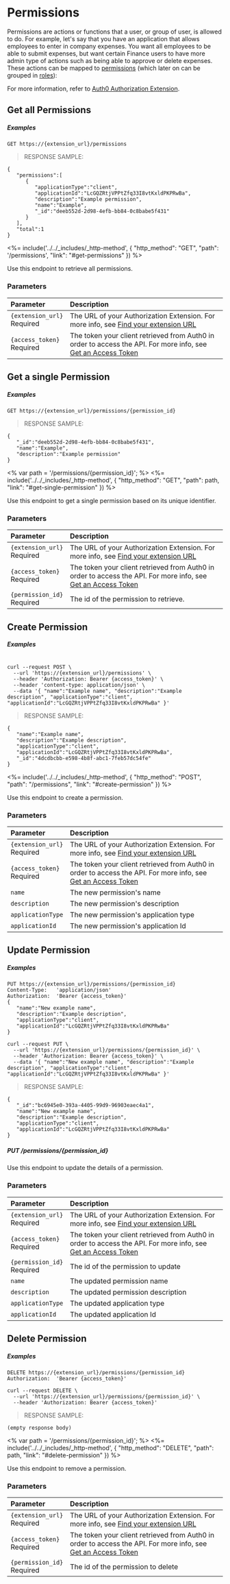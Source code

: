 # Permissions

Permissions are actions or functions that a user, or group of user, is allowed to do. For example, let's say that you have an application that allows employees to enter in company expenses. You want all employees to be able to submit expenses, but want certain Finance users to have more admin type of actions such as being able to approve or delete expenses. These actions can be mapped to [permissions](/extensions/authorization-extension#permissions) (which later on can be grouped in [roles](/extensions/authorization-extension#roles)):

For more information, refer to [Auth0 Authorization Extension](/extensions/authorization-extension#permissions).

## Get all Permissions

<h5 class="code-snippet-title">Examples</h5>

```http
GET https://{extension_url}/permissions
```

> RESPONSE SAMPLE:

```text
{
   "permissions":[
      {
         "applicationType":"client",
         "applicationId":"LcGQZRtjVPPtZfq33I8vtKxldPKPRwBa",
         "description":"Example permission",
         "name":"Example",
         "_id":"deeb552d-2d98-4efb-bb84-0c8babe5f431"
      }
   ],
   "total":1
}
```

<%=
include('../../_includes/_http-method', {
  "http_method": "GET",
  "path": '/permissions',
  "link": "#get-permissions"
}) %>

Use this endpoint to retrieve all permissions.

### Parameters

| Parameter        | Description |
|:-----------------|:------------|
| `{extension_url}` <br/><span class="label label-danger">Required</span> | The URL of your Authorization Extension. For more info, see [Find your extension URL](#find-your-extension-url) |
| `{access_token}` <br/><span class="label label-danger">Required</span> | The token your client retrieved from Auth0 in order to access the API. For more info, see [Get an Access Token](#get-an-access-token) |

## Get a single Permission

<h5 class="code-snippet-title">Examples</h5>

```http
GET https://{extension_url}/permissions/{permission_id}
```

> RESPONSE SAMPLE:

```text
{
   "_id":"deeb552d-2d98-4efb-bb84-0c8babe5f431",
   "name":"Example",
   "description":"Example permission"
}
```

<% var path = '/permissions/{permission_id}'; %>
<%=
include('../../_includes/_http-method', {
  "http_method": "GET",
  "path": path,
  "link": "#get-single-permission"
}) %>

Use this endpoint to get a single permission based on its unique identifier.

### Parameters

| Parameter        | Description |
|:-----------------|:------------|
| `{extension_url}` <br/><span class="label label-danger">Required</span> | The URL of your Authorization Extension. For more info, see [Find your extension URL](#find-your-extension-url) |
| `{access_token}` <br/><span class="label label-danger">Required</span> | The token your client retrieved from Auth0 in order to access the API. For more info, see [Get an Access Token](#get-an-access-token) |
| `{permission_id}` <br/><span class="label label-danger">Required</span> | The id of the permission to retrieve. |

## Create Permission

<h5 class="code-snippet-title">Examples</h5>

```http
```

```shell
curl --request POST \
  --url 'https://{extension_url}/permissions' \
  --header 'Authorization: Bearer {access_token}' \
  --header 'content-type: application/json' \
  --data '{ "name":"Example name", "description":"Example description", "applicationType":"client", "applicationId":"LcGQZRtjVPPtZfq33I8vtKxldPKPRwBa" }'
```

> RESPONSE SAMPLE:

```text
{
   "name":"Example name",
   "description":"Example description",
   "applicationType":"client",
   "applicationId":"LcGQZRtjVPPtZfq33I8vtKxldPKPRwBa",
   "_id":"4dcdbcbb-e598-4b8f-abc1-7feb57dc54fe"
}
```

<%=
include('../../_includes/_http-method', {
  "http_method": "POST",
  "path": "/permissions",
  "link": "#create-permission"
}) %>

Use this endpoint to create a permission.

### Parameters

| Parameter        | Description |
|:-----------------|:------------|
| `{extension_url}` <br/><span class="label label-danger">Required</span> | The URL of your Authorization Extension. For more info, see [Find your extension URL](#find-your-extension-url) |
| `{access_token}` <br/><span class="label label-danger">Required</span> | The token your client retrieved from Auth0 in order to access the API. For more info, see [Get an Access Token](#get-an-access-token) |
| `name` | The new permission's name |
| `description` | The new permission's description |
| `applicationType` | The new permission's application type |
| `applicationId` | The new permission's application Id |

## Update Permission

<h5 class="code-snippet-title">Examples</h5>

```http
PUT https://{extension_url}/permissions/{permission_id}
Content-Type:   'application/json'
Authorization:  'Bearer {access_token}'
{
   "name":"New example name",
   "description":"Example description",
   "applicationType":"client",
   "applicationId":"LcGQZRtjVPPtZfq33I8vtKxldPKPRwBa"
}
```

```shell
curl --request PUT \
  --url 'https://{extension_url}/permissions/{permission_id}' \
  --header 'Authorization: Bearer {access_token}' \
  --data '{ "name":"New example name", "description":"Example description", "applicationType":"client", "applicationId":"LcGQZRtjVPPtZfq33I8vtKxldPKPRwBa" }'
```

> RESPONSE SAMPLE:

```text
{
   "_id":"bc6945e0-393a-4405-99d9-96903eaec4a1",
   "name":"New example name",
   "description":"Example description",
   "applicationType":"client",
   "applicationId":"LcGQZRtjVPPtZfq33I8vtKxldPKPRwBa"
}
```

<h5 class="http-method-box">
  <span class="badge badge-warning" href="#update-permission">PUT</span>
  <span class="path" href="#update-permission">/permissions/{permission_id}</span>
</h5>

Use this endpoint to update the details of a permission.

### Parameters

| Parameter        | Description |
|:-----------------|:------------|
| `{extension_url}` <br/><span class="label label-danger">Required</span> | The URL of your Authorization Extension. For more info, see [Find your extension URL](#find-your-extension-url) |
| `{access_token}` <br/><span class="label label-danger">Required</span> | The token your client retrieved from Auth0 in order to access the API. For more info, see [Get an Access Token](#get-an-access-token) |
| `{permission_id}` <br/><span class="label label-danger">Required</span> | The id of the permission to update |
| `name` | The updated permission name |
| `description` | The updated permission description |
| `applicationType` | The updated application type |
| `applicationId` | The updated application Id |

## Delete Permission

<h5 class="code-snippet-title">Examples</h5>

```http
DELETE https://{extension_url}/permissions/{permission_id}
Authorization:  'Bearer {access_token}'
```

```shell
curl --request DELETE \
  --url 'https://{extension_url}/permissions/{permission_id}' \
  --header 'Authorization: Bearer {access_token}'
```

> RESPONSE SAMPLE:

```text
(empty response body)
```

<% var path = '/permissions/{permission_id}'; %>
<%=
include('../../_includes/_http-method', {
  "http_method": "DELETE",
  "path": path,
  "link": "#delete-permission"
}) %>

Use this endpoint to remove a permission.

### Parameters

| Parameter        | Description |
|:-----------------|:------------|
| `{extension_url}` <br/><span class="label label-danger">Required</span> | The URL of your Authorization Extension. For more info, see [Find your extension URL](#find-your-extension-url) |
| `{access_token}` <br/><span class="label label-danger">Required</span> | The token your client retrieved from Auth0 in order to access the API. For more info, see [Get an Access Token](#get-an-access-token) |
| `{permission_id}` <br/><span class="label label-danger">Required</span> | The id of the permission to delete |